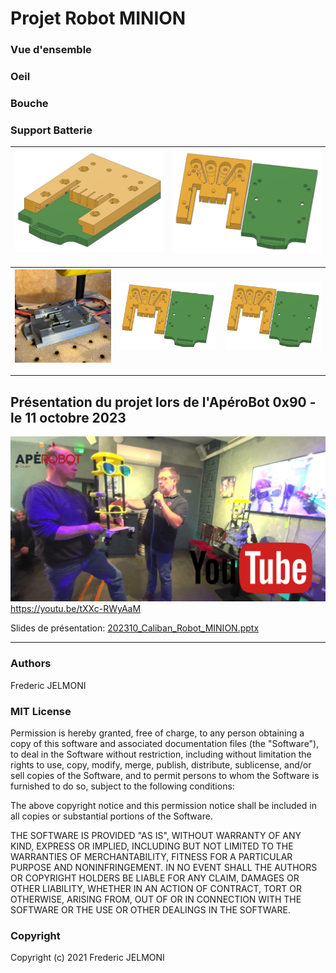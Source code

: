 # Projet Robot MINION







### Vue d'ensemble


### Oeil

### Bouche

### Support Batterie
| <a href="img/Support_Batterie_1.JPG"><img src="img/Support_Batterie_1.JPG" width="100%"></a>|<a href="img/Support_Batterie_2.JPG"><img src="img/Support_Batterie_2.JPG" width="100%" ></a>|
|-----|-----|

| <a href="Support_Batteie_1.JPG"><img src="photos/Support_Bat_1.JPG" width="100%"></a>|<a href="Support_Batteie_2.JPG"><img src="img/Support_Batteie_2.JPG" width="100%" ></a>|<a href="Support_Batteie_2.JPG"><img src="img/Support_Batteie_2.JPG" width="100%" ></a>|
|-----|-----|-----|



---
## Présentation du projet lors de l'ApéroBot 0x90 - le 11 octobre 2023
<a href="https://youtu.be/tXXc-RWyAaM"><img src="photos/Aperobot_0x90.JPG"  width="600" target="_blank"></a><br>
https://youtu.be/tXXc-RWyAaM

Slides de présentation: [202310_Caliban_Robot_MINION.pptx](docs/202310_Caliban_Robot_MINION.pptx)

---
### Authors
Frederic JELMONI

### MIT License
Permission is hereby granted, free of charge, to any person obtaining a copy
of this software and associated documentation files (the "Software"), to deal
in the Software without restriction, including without limitation the rights
to use, copy, modify, merge, publish, distribute, sublicense, and/or sell
copies of the Software, and to permit persons to whom the Software is
furnished to do so, subject to the following conditions:

The above copyright notice and this permission notice shall be included in all
copies or substantial portions of the Software.

THE SOFTWARE IS PROVIDED "AS IS", WITHOUT WARRANTY OF ANY KIND, EXPRESS OR
IMPLIED, INCLUDING BUT NOT LIMITED TO THE WARRANTIES OF MERCHANTABILITY,
FITNESS FOR A PARTICULAR PURPOSE AND NONINFRINGEMENT. IN NO EVENT SHALL THE
AUTHORS OR COPYRIGHT HOLDERS BE LIABLE FOR ANY CLAIM, DAMAGES OR OTHER
LIABILITY, WHETHER IN AN ACTION OF CONTRACT, TORT OR OTHERWISE, ARISING FROM,
OUT OF OR IN CONNECTION WITH THE SOFTWARE OR THE USE OR OTHER DEALINGS IN THE
SOFTWARE.

### Copyright
Copyright (c) 2021 Frederic JELMONI

